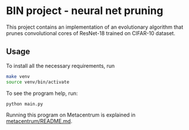 # BIN project - neural net pruning

This project contains an implementation of an evolutionary algorithm that prunes convolutional cores of ResNet-18 
trained on CIFAR-10 dataset.

## Usage

To install all the necessary requirements, run

```bash
make venv 
source venv/bin/activate
```

To see the program help, run:

```bash
python main.py
```

Running this program on Metacentrum is explained in [metacentrum/README.md](metacentrum/README.md).
